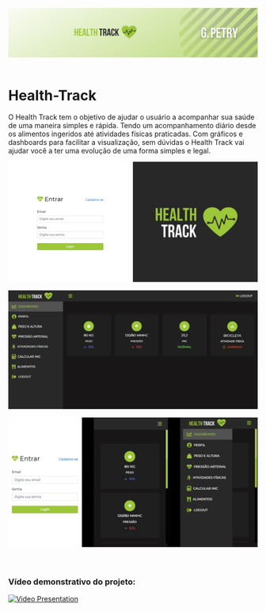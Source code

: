 ![GitHub_Health_Track](https://github.com/GustavoPetry/Health-Track/blob/master/GitHub_Health_Track.png)
<br />
<br />
# Health-Track
O Health Track tem o objetivo de ajudar o usuário a acompanhar sua saúde de uma maneira simples e rápida. Tendo um acompanhamento diário desde os alimentos ingeridos até atividades físicas praticadas. Com gráficos e dashboards para facilitar a visualização, sem dúvidas o Health Track vai ajudar você a ter uma evolução de uma forma simples e legal.

![Login Health Track](https://github.com/GustavoPetry/Health-Track/blob/master/Login%20Health%20Track.png)

![Inicial Health Track](https://github.com/GustavoPetry/Health-Track/blob/master/Inicial%20Health%20Track.png)

![Mobile Health Track](https://github.com/GustavoPetry/Health-Track/blob/master/Mobile%20Health%20Track.png)
<br />
<br />
<br />
### Vídeo demonstrativo do projeto:
[![Video Presentation](http://img.youtube.com/vi/jM9afHdKPGU/0.jpg)](http://www.youtube.com/watch?v=jM9afHdKPGU "Health Track Vídeo")
